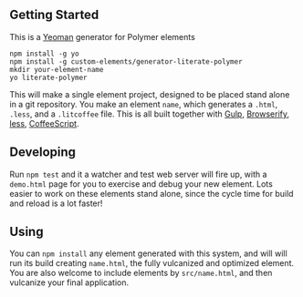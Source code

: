 
## Getting Started

This is a [Yeoman](http://yeoman.io) generator for Polymer elements

```
npm install -g yo
npm install -g custom-elements/generator-literate-polymer
mkdir your-element-name
yo literate-polymer
```

This will make a single element project, designed to be placed stand
alone in a git repository. You make an element `name`, which generates
a `.html`, `.less`,  and a `.litcoffee` file. This is all built
together with [Gulp](http://gulpjs.com),
[Browserify](http://browserify.org), [less](http://lesscss.org/),
[CoffeeScript](http://coffeescript.org/).

## Developing

Run `npm test` and it a watcher and test web server will fire up, with
a `demo.html` page for you to exercise and debug your new element. Lots
easier to work on these elements stand alone, since the cycle time for
build and reload is a lot faster!

## Using

You can `npm install` any element generated with this system, and
will will run its build creating `name.html`, the fully vulcanized
and optimized element.  You are also welcome to include elements by
`src/name.html`, and then vulcanize your final application.
